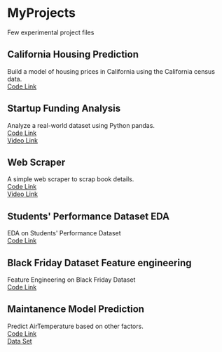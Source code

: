 # MyProjects
Few experimental project files

## California Housing Prediction ##
Build a model of housing prices in California using the California census data.
<br><a href="https://github.com/LijiAlex/HousingPrediction">Code Link</a>

## Startup Funding Analysis
Analyze a real-world dataset using Python pandas.
<br><a href="https://github.com/LijiAlex/MyProjects/blob/main/StartupFundingAnalysis.ipynb">Code Link</a>
<br><a href="https://www.youtube.com/watch?v=fvlkjyTTFZI">Video Link</a>

## Web Scraper
A simple web scraper to scrap book details.
<br><a href="https://github.com/LijiAlex/MyProjects/blob/main/WebScrapper.ipynb">Code Link</a>
<br><a href="https://youtu.be/3yhnXvYzZ58">Video Link</a>

## Students' Performance Dataset EDA
EDA on Students' Performance Dataset
<br><a href="https://github.com/LijiAlex/MyProjects/blob/main/Students'%20Performance%20EDA.ipynb">Code Link</a>

## Black Friday Dataset Feature engineering
Feature Engineering on Black Friday Dataset
<br><a href="https://github.com/LijiAlex/MyProjects/blob/main/Black Friday Feature Engineering.ipynb">Code Link</a>

## Maintanence Model Prediction
Predict AirTemperature based on other factors.
<br><a href="https://github.com/LijiAlex/MyProjects/blob/main/PredictiveMaintenanceModel_Ver2.0.ipynb">Code Link</a>
<br><a href="https://github.com/LijiAlex/MyProjects/blob/main/ai4i2020.csv">Data Set</a>

